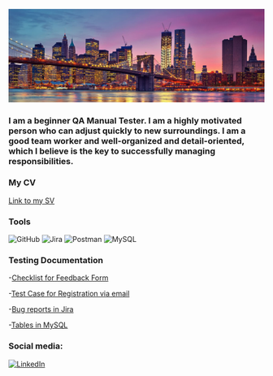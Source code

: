 ![Header](https://github.com/kermengunaeva/kermengunaeva/blob/main/assets/new-yourk4_1920.jpg)

### I am a beginner QA Manual Tester. I am a highly motivated person who can adjust quickly to new surroundings. I am a good team worker and well-organized and detail-oriented, which I believe is the key to successfully managing responsibilities.

### My CV
[Link to my SV](https://docs.google.com/document/d/1YGMrejjp3xRQRb60tsCnGkI7usfSQk9d/edit?usp=sharing&ouid=117482371207544543307&rtpof=true&sd=true)

### Tools
![GitHub](https://img.shields.io/badge/-GitHub-090909?style=for-the-badge&logo=github&logoColor=ffffff)
![Jira](https://img.shields.io/badge/-Jira-090909?style=for-the-badge&logo=Jira&logoColor=#0052CC)
![Postman](https://img.shields.io/badge/-Postman-090909?style=for-the-badge&logo=postman&logoColor=#FF6C37)
![MySQL](https://img.shields.io/badge/-MySQL-090909?style=for-the-badge&logo=mysql&logoColor=#4479A1)

### Testing Documentation
-[Checklist for Feedback Form](https://docs.google.com/spreadsheets/d/1clKgWNVUUiFOWGhrfKlRtIrfZGWQj4UeY3t0IFGWUa8/edit?usp=sharing)

-[Test Case for Registration via email](https://docs.google.com/spreadsheets/d/1MEsWU_48Dx4ncwbArU1iU_PMhHdF6NbsJHh-hQlWo4Y/edit?usp=sharing)

-[Bug reports in Jira](https://github.com/kermengunaeva/bugreports/tree/main/assets)

-[Tables in MySQL](https://drive.google.com/file/d/1mXYHoLZCqB--ZDbeIQqx79TWUjQ-ITGV/view?usp=sharing)

### Social media:
[![LinkedIn](https://img.shields.io/badge/-LinkedIn-090909?style=for-the-badge&logo=linkedin&logoColor=007BB6)](https://www.linkedin.com/in/kermen-gunaeva/)


[def]: https://drive.google.com/file/d/1mXYHoLZCqB--ZDbeIQqx79TWUjQ-ITGV/view?usp=sharing